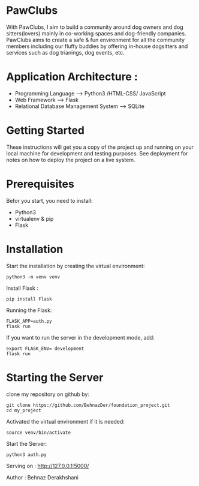 # PawClubs
With PawClubs, I aim to build a community around dog owners and dog sitters(lovers) mainly in co-working spaces and dog-friendly companies. PawClubs aims to create a safe & fun environment for all the community members including our fluffy buddies by offering in-house dogsitters and services such as dog trianings, dog events, etc.  

# Application Architecture :
- Programming Language --> Python3 /HTML-CSS/ JavaScript
- Web Framework --> Flask
- Relational Database Management System --> SQLite

# Getting Started
These instructions will get you a copy of the project up and running on your local machine for development and testing purposes. See deployment for notes on how to deploy the project on a live system.

# Prerequisites
Befor you start, you need to install:
 - Python3
 - virtualenv & pip
 - Flask

# Installation
Start the installation by creating the virtual environment:
```
python3 -m venv venv
```
Install Flask :
```
pip install Flask
```
Running the Flask:
```
FLASK_APP=auth.py
flask run 
```
If you want to run the server in the development mode, add:
```
export FLASK_ENV= development
flask run
```
# Starting the Server
clone my repository on github by:
```
git clone https://github.com/BehnazDer/foundation_project.git
cd my_project
```
Activated the virtual environment if it is needed:
```
source venv/bin/activate
```

Start the Server:
```
python3 auth.py
```
Serving on : http://127.0.0.1:5000/


Author : Behnaz Derakhshani






